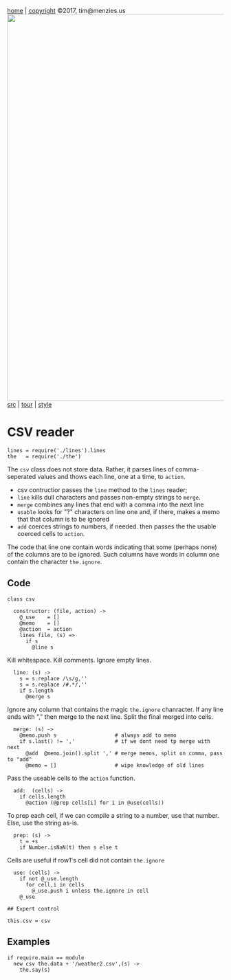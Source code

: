 [home](http://tiny.cc/koff) |
[copyright](https://github.com/koffee/script/blob/master/LICENSE.md) &copy;2017, tim&commat;menzies.us<br>
[<img width=900 src=https://raw.githubusercontent.com/koffee/script/master/img/head.jpg>](http://tiny.cc/koffee)<br>
[src](https://github.com/koffee/script/tree/master/lib) |
[tour](https://github.com/koffee/script/blob/master/docs/TOUR.md) |
[style](https://github.com/koffee/script/blob/master/docs/STYLE.md) 

# CSV reader

    lines = require('./lines').lines
    the   = require('./the')

The `csv` class does not store data. Rather, it parses lines of
comma-seperated values and thows each line, one at a time, to
`action`.

- csv contructior passes the `line` method to the  `lines` reader;
- `line` kills dull characters and passes non-empty strings to `merge`.
- `merge` combines any lines that end with a comma into the next line
- `usable` looks for "?" characters on line one and, if there,
  makes a memo that that column is to be ignored
- `add` coerces strings to numbers, if needed. then
  passes the the usable coerced cells to `action`.

The  code that line one contain words indicating that some (perhaps
none) of the columns are to be ignored.  Such columns have words in
column one contain the character `the.ignore`.

## Code

    class csv

      constructor: (file, action) ->
        @_use    = []
        @memo    = []
        @action  = action
        lines file, (s) =>
          if s
            @line s

Kill whitespace. Kill comments. Ignore empty lines.

      line: (s) ->
        s = s.replace /\s/g,''
        s = s.replace /#.*/,''
        if s.length
          @merge s

Ignore any column that contains the magic `the.ignore` chanracter.
If any line ends with "," then merge
to the next line.  Split the final merged into cells.  

      merge: (s) ->
        @memo.push s                   # always add to memo
        if s.last() != ','             # if we dont need tp merge with next
          @add  @memo.join().split ',' # merge memos, split on comma, pass to "add"
          @memo = []                   # wipe knowledge of old lines

Pass the useable  cells to the `action` function.

      add:  (cells) ->
        if cells.length
          @action (@prep cells[i] for i in @use(cells))

To prep each cell, if we can compile a string to a number,
use that number. Else, use the string as-is.

      prep: (s) ->
        t = +s
        if Number.isNaN(t) then s else t

Cells are useful if row1's cell did not contain `the.ignore`

      use: (cells) ->
        if not @_use.length
          for cell,i in cells
            @_use.push i unless the.ignore in cell
        @_use

    ## Expert control

    this.csv = csv

## Examples

    if require.main == module
      new csv the.data + '/weather2.csv',(s) ->
        the.say(s)



